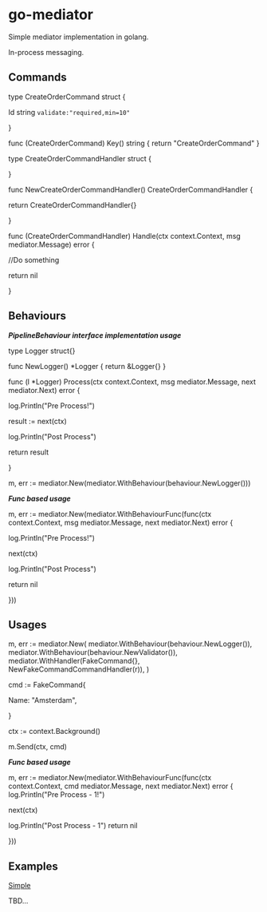 # go-mediator

Simple mediator implementation in golang. <br/>

In-process messaging.

## Commands

type CreateOrderCommand struct {

Id string `validate:"required,min=10"`

}

func (CreateOrderCommand) Key() string { return "CreateOrderCommand" }

type CreateOrderCommandHandler struct {

}

func NewCreateOrderCommandHandler() CreateOrderCommandHandler {

return CreateOrderCommandHandler{}

}

func (CreateOrderCommandHandler) Handle(ctx context.Context, msg mediator.Message) error {

//Do something

return nil

}

## Behaviours

**_PipelineBehaviour interface implementation usage_**

type Logger struct{}

func NewLogger() \*Logger { return &Logger{} }

func (l \*Logger) Process(ctx context.Context, msg mediator.Message, next mediator.Next) error {

log.Println("Pre Process!")

result := next(ctx)

log.Println("Post Process")

return result

}

m, err := mediator.New(mediator.WithBehaviour(behaviour.NewLogger()))

**_Func based usage_**

m, err := mediator.New(mediator.WithBehaviourFunc(func(ctx context.Context, msg mediator.Message, next mediator.Next) error {

log.Println("Pre Process!")

next(ctx)

log.Println("Post Process")

return nil

}))

## Usages

m, err := mediator.New(
mediator.WithBehaviour(behaviour.NewLogger()),
mediator.WithBehaviour(behaviour.NewValidator()),
mediator.WithHandler(FakeCommand{}, NewFakeCommandCommandHandler(r)),
)

cmd := FakeCommand{

Name: "Amsterdam",

}

ctx := context.Background()

m.Send(ctx, cmd)

**_Func based usage_**

m, err := mediator.New(mediator.WithBehaviourFunc(func(ctx context.Context, cmd mediator.Message, next mediator.Next) error {
log.Println("Pre Process - 1!")

next(ctx)

log.Println("Post Process - 1")
return nil

}))

## Examples

[Simple](https://github.com/eyazici90/go-mediator/tree/master/_examples)

TBD...
